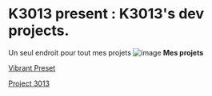 # K3013 present : K3013's dev projects.
Un seul endroit pour tout mes projets
![image](https://github.com/user-attachments/assets/a80eaf6b-2ee3-4c9e-b720-0d990ad658fa)
**Mes projets**

[Vibrant Preset](/Vibrant%20preset/fr_FR)

[Project 3013](/Project%203013/fr_FR)
